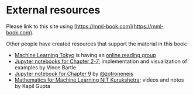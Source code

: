 ---
---

# External resources

Please link to this site using [https://mml-book.com](https://mml-book.com).

Other people have created resources that support the material in this book:

- [Machine Learning Tokyo](https://mltokyo.ai/) is having an [online reading group](https://www.meetup.com/en-AU/Machine-Learning-Tokyo/)
- [Jupyter notebooks for Chapter 2-7](https://github.com/vbartle/MML-Companion); implementation and visualization of examples by Vince Bartle
- [Jupyter notebook for Chapter 9](https://github.com/zotroneneis/machine_learning_basics/blob/master/bayesian_linear_regression.ipynb) by [@zotroneneis](https://github.com/zotroneneis)
- [Mathematics for Machine Learning NIT Kurukshetra](https://www.youtube.com/playlist?list=PLhaKPfXHFtO_Qzzxku7zoiSIsczpISFZI); videos and notes by Kapil Gupta
